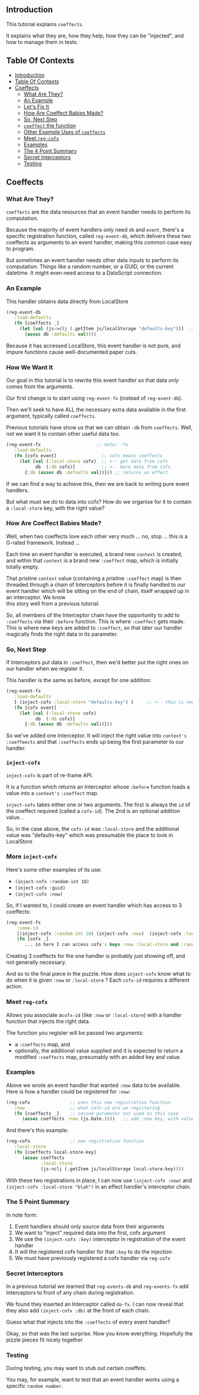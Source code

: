 ## Introduction

This tutorial explains `coeffects`.

It explains what they are, how they help, how they can be "injected", and how 
to manage them in tests.

## Table Of Contexts
 
- [Introduction](#introduction)
- [Table Of Contexts](#table-of-contexts)
- [Coeffects](#coeffects)
  * [What Are They?](#what-are-they-)
  * [An Example](#an-example)
  * [Let's Fix It](#let-s-fix-it)
  * [How Are Coeffect Babies Made?](#how-are-coeffect-babies-made-)
  * [So, Next Step](#so--next-step)
  * [`coeffect` the function](#-coeffect--the-function)
  * [Other Example Uses of `coeffects`](#other-example-uses-of--coeffects-)
  * [Meet `reg-cofx`](#meet--reg-cofx-)
  * [Examples](#examples)
  * [The 4 Point Summary](#the-4-point-summary)
  * [Secret Interceptors](#secret-interceptors)
  * [Testing](#testing)

## Coeffects
 
### What Are They?

`coeffects` are the data resources that an event handler needs 
to perform its computation.

Because the majority of event handlers only need `db` and 
`event`, there's a specific registration function, called `reg-event-db`, 
which delivers these two coeffects as arguments to an event 
handler, making this common case easy to program.

But sometimes an event handler needs other data inputs
to perform its computation.  Things like a random number, or a GUID,
or the current datetime. It might even need access to a
DataScript connection.


###  An Example

This handler obtains data directly from LocalStore
```clj
(reg-event-db
   :load-defaults
   (fn [coeffects _]
     (let [val (js->clj (.getItem js/localStorage "defaults-key"))]  ;; <-- Problem
       (assoc db :defaults val))))
```

Because it has accessed LocalStore, this event handler is not 
pure, and impure functions cause well-documented paper cuts. 

### How We Want It

Our goal in this tutorial is to rewrite this event handler so 
that data _only_ comes from the arguments. 
 
Our first change is to start using `reg-event-fx`  (instead of 
`reg-event-db`).  

Then we'll seek to have ALL the necessary extra data available in the 
first argument, typically called `coeffects`.  

Previous tutorials have show us that we can obtain `:db` from 
`coeffects`.  Well, not we want it to contain other useful data too. 
```clj
(reg-event-fx                     ;; note: -fx 
   :load-defaults
   (fn [cofx event]                 ;; cofx means coeffects
     (let [val (:local-store cofx)  ;; <-- get data from cofx
           db  (:db cofx)]          ;; <-- more data from cofx
       {:db (assoc db :defaults val))})) ;; returns an effect
```

If we can find a way to achieve this, then we are back to 
writing pure event handlers. 

But what must we do to data into cofx?  How do we organise for it 
to contain a `:local-store` key, with the right value? 
 
### How Are Coeffect Babies Made?

Well, when two coeffects love each other very much ... no, stop ... this 
is a G-rated framework. Instead ...

Each time an event handler is executed, a brand new `context` is created, and within that 
`context` is a brand new `:coeffect` map, which is initially totally empty.  

That pristine `context` value (containing a pristine `:coeffect` map) is then threaded 
through a chain of Interceptors before it is finally handled to our event handler
which will be sitting on the end of chain, itself wrapped up in an interceptor. We know  
this story well from a previous tutorial. 

So, all members of the Interceptor chain have the opportunity to add to `:coeffects` 
via their `:before` function.  This is where `:coeffect` gets made.  This is where 
new keys are added to `:coeffect`, so that later our handler magically finds the 
right data in its parameter.

### So, Next Step

If Interceptors put data in `:coeffect`, then we'd better put the right ones on 
our handler when we register it. 

This handler is the same as before, except for one addition:    
```clj
(reg-event-fx                     
   :load-defaults
   [ (inject-cofx :local-store "defaults-key") ]     ;; <-- this is new
   (fn [cofx event]         
     (let [val (:local-store cofx)
           db  (:db cofx)]  
       {:db (assoc db :defaults val))})) 
```

So we've added one Interceptor. It will inject the right value into `context's` `:coeffeects`
and that `:coeffects` ends up being the first parameter to our handler. 


### `inject-cofx`

`inject-cofx` is part of re-frame API. 

It is a function which returns an Interceptor whose `:before` function loads 
a value into a `context's` `:coeffect` map.
 

`inject-cofx` takes either one or two arguments. The first is always the `id` of the coeffect 
required (called a `cofx-id`). The 2nd is an optional addition value. 
.

So, in the case above, the `cofx-id` was `:local-store`  and the additional value 
was "defaults-key" which was presumable the place to look in LocalStore 

### More `inject-cofx` 
 
Here's some other examples of its use:

  -  `(inject-cofx :random-int 10)` 
  -  `(inject-cofx :guid)`
  -  `(inject-cofx :now)`
  
So, if I wanted to,  I could create an event handler which has access to 3 coeffects:
```clj
(reg-event-fx 
    :some-id 
    [(inject-cofx :random-int 10) (inject-cofx :now)  (inject-cofx :local-store "blah")]  ;; 3
    (fn [cofx _]
       ... in here I can access cofx's keys :now :local-store and :random-int)) 
```

Creating 3 coeffects for the one handler is probably just showing off, and not generally necessary.  

And so to the final piece in the puzzle.  How does `inject-cofx` know what to do when 
it is given `:now` or `:local-store` ? Each `cofx-id` requires a different action.

### Meet `reg-cofx`

Allows you associate a`cofx-id` (like `:now` or `:local-store`) with a 
handler function that injects the right data.    

The function you register will be passed two arguments:
  - a `:coeffects` map, and 
  - optionally, the additional value supplied
and it is expected to return a modified `:coeffects` map, presumably with an 
added key and value. 

### Examples

Above we wrote an event handler that wanted `:now` data to be available.  Here 
is how a handler could be registered for `:now`:
```clj 
(reg-cofx               ;; uses this new registration function
   :now                 ;; what cofx-id are we registering
   (fn [coeffects _]    ;; second parameter not used in this case
      (assoc coeffects :now (js.Date.))))   ;; add :now key, with value
```

And there's this example:
```clj 
(reg-cofx               ;; new registration function
   :local-store 
   (fn [coeffects local-store-key]
      (assoc coeffects 
             :local-store
             (js->clj (.getItem js/localStorage local-store-key))))
```


With these two registrations in place, I can now use `(inject-cofx :now)` and 
`(inject-cofx :local-store "blah")` in an effect handler's interceptor chain. 

### The 5 Point Summary

In note form:

  1. Event handlers should only source data from their arguments
  2. We want to "inject" required data into the first, cofx argument
  3. We use the `(inject-cofx :key)` interceptor in registration of the event handler
  4. It will the registered cofx handler for that `:key` to do the injection
  5. We must have previously registered a cofx handler via `reg-cofx`
  
 
### Secret Interceptors

In a previous tutorial we learned that `reg-events-db` 
and `reg-events-fx` add Interceptors to front of any chain during registration.

We found they inserted an Interceptor called `do-fx`. I can now reveal that 
they also add `(inject-cofx :db)` at the front of each chain.

Guess what that injects into the `:coeffects` of every event handler?

Okay, so that was the last surprise. Now you know everything.  Hopefully 
the pizzle pieces fit nicely together   

### Testing

During testing, you may want to stub out certain coeffets.

You may, for example, want to test that an event handler works 
using a specific `random number`.  


   
